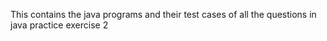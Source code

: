 This contains the java programs and their test cases of all the questions in java practice exercise 2
